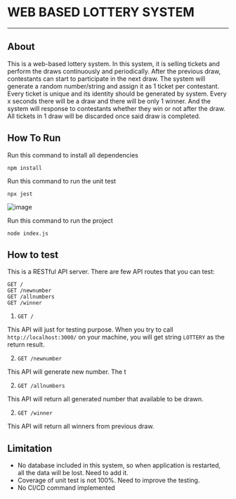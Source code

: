 # WEB BASED LOTTERY SYSTEM


-----

## About

This is a web-based lottery system. In this system, it is selling tickets and perform the draws continuously and periodically. After the previous draw, contestants can start to participate in the next draw. The system will generate a random number/string and assign it as 1 ticket per contestant. Every ticket is unique and its identity should be generated by system.
Every x seconds there will be a draw and there will be only 1 winner. And the system will response to contestants whether they win or not after the draw. All tickets in 1 draw will be discarded once said draw is completed.



## How To Run

Run this command to install all dependencies

```
npm install
```


Run this command to run the unit test

```
npx jest
```

![image](https://user-images.githubusercontent.com/35441828/184048559-ca930b50-f911-4bbe-b0cd-66ecfab60b79.png)



Run this command to run the project

```
node index.js
```


## How to test

This is a RESTful API server. There are few API routes that you can test:


```
GET / 
GET /newnumber
GET /allnumbers
GET /winner
```


1.  `GET /`

This API will just for testing purpose. When you try to call `http://localhost:3000/` on your machine, you will get string `LOTTERY` as the return result.

2.  `GET /newnumber`

This API will generate new number. The t


2.  `GET /allnumbers`

This API will return all generated number that available to be drawn.


2.  `GET /winner`


This API will return all winners from previous draw.


## Limitation

- No database included in this system, so when application is restarted, all the data will be lost. Need to add it.
- Coverage of unit test is not 100%. Need to improve the testing.
- No CI/CD command implemented
